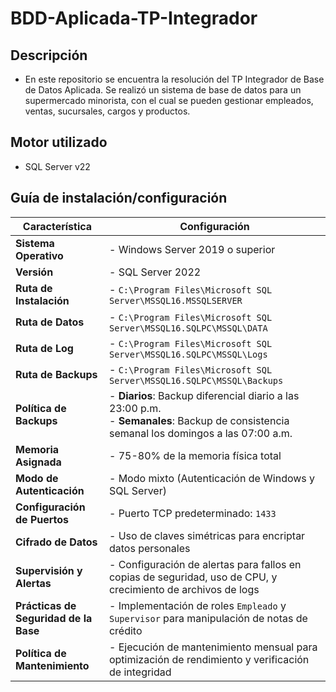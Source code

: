 # BDD-Aplicada-TP-Integrador
## Descripción
- En este repositorio se encuentra la resolución del TP Integrador de Base de Datos Aplicada. Se realizó un sistema de base de datos para un supermercado minorista, con el cual se pueden gestionar empleados, ventas, sucursales, cargos y productos.

## Motor utilizado
- SQL Server v22

## Guía de instalación/configuración

| Característica               | Configuración                                                                                                                             |
|------------------------------|-------------------------------------------------------------------------------------------------------------------------------------------|
| **Sistema Operativo**        | - Windows Server 2019 o superior                                                                                                          |
| **Versión**                  | - SQL Server 2022                                                                                                                         |
| **Ruta de Instalación**      | - `C:\Program Files\Microsoft SQL Server\MSSQL16.MSSQLSERVER`                                                                             |
| **Ruta de Datos**            | - `C:\Program Files\Microsoft SQL Server\MSSQL16.SQLPC\MSSQL\DATA`                                                                        |
| **Ruta de Log**              | - `C:\Program Files\Microsoft SQL Server\MSSQL16.SQLPC\MSSQL\Logs`                                                                        |
| **Ruta de Backups**          | - `C:\Program Files\Microsoft SQL Server\MSSQL16.SQLPC\MSSQL\Backups`                                                                     |
| **Política de Backups**      | - **Diarios**: Backup diferencial diario a las 23:00 p.m.<br>- **Semanales**: Backup de consistencia semanal los domingos a las 07:00 a.m.|
| **Memoria Asignada**         | - 75-80% de la memoria física total                                                                                                       |
| **Modo de Autenticación**    | - Modo mixto (Autenticación de Windows y SQL Server)                                                                                      |
| **Configuración de Puertos** | - Puerto TCP predeterminado: `1433`                                                                                                       |
| **Cifrado de Datos**         | - Uso de claves simétricas para encriptar datos personales                                                                                |
| **Supervisión y Alertas**    | - Configuración de alertas para fallos en copias de seguridad, uso de CPU, y crecimiento de archivos de logs                              |
| **Prácticas de Seguridad de la Base** | - Implementación de roles `Empleado` y `Supervisor` para manipulación de notas de crédito                                        |
| **Política de Mantenimiento** | - Ejecución de mantenimiento mensual para optimización de rendimiento y verificación de integridad                                       |
